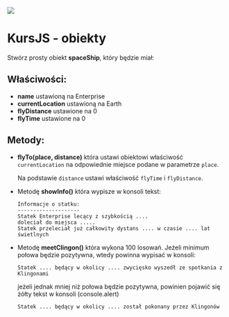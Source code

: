 ![](../../../kursjs.png)

# KursJS - obiekty
Stwórz prosty obiekt **spaceShip**, który będzie miał:

## Właściwości:
- **name** ustawioną na Enterprise
- **currentLocation** ustawioną na Earth
- **flyDistance** ustawione na 0
- **flyTime** ustawione na 0

## Metody:
- **flyTo(place, distance)** która ustawi obiektowi właściwość `currentLocation` na odpowiednie miejsce podane w parametrze `place`.

    Na podstawie `distance` ustawi właściwość `flyTime` i `flyDistance`.

- Metodę **showInfo()** która wypisze w konsoli tekst:

    ```
    Informacje o statku:
    --------------------
    Statek Enterprise lecący z szybkością ....
    doleciał do miejsca .....
    Statek przeleciał już całkowity dystans .... w czasie .... lat świetlnych
    ```

- Metodę **meetClingon()** która wykona 100 losowań. Jeżeli minimum połowa będzie pozytywna, wtedy powinna wypisać w konsoli:

    ```Statek .... będący w okolicy .... zwycięsko wyszedł ze spotkania z Klingonami```

    jeżeli jednak mniej niż połowa będzie pozytywna, powinien pojawić się żółty tekst w konsoli (console.alert)

    ```Statek .... będący w okolicy .... został pokonany przez Klingonów```